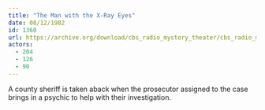 ```yaml
---
title: "The Man with the X-Ray Eyes"
date: 08/12/1982
id: 1360
url: https://archive.org/download/cbs_radio_mystery_theater/cbs_radio_mystery_theater-1351-1399.zip/cbs_radio_mystery_theater-1351-1399%2Fcbsrmt_1360_the_man_with_the_xray_eyes.mp3
actors:
  - 204
  - 126
  - 90
---
```

A county sheriff is taken aback when the prosecutor assigned to the case brings in a psychic to help with their investigation.